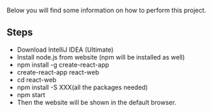 Below you will find some information on how to perform this project.<br>

## Steps

- Download IntelliJ IDEA (Ultimate)
- Install node.js from website (npm will be installed as well)
- npm install -g create-react-app
- create-react-app react-web
- cd react-web
- npm install -S XXX(all the packages needed)
- npm start
- Then the website will be shown in the default browser.
